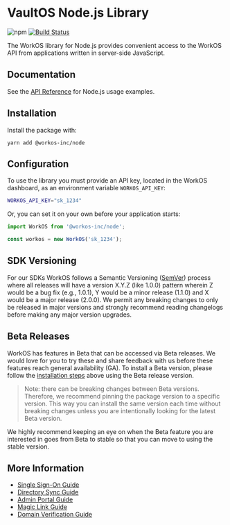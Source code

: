 # VaultOS Node.js Library

![npm](https://img.shields.io/npm/v/@workos-inc/node)
[![Build Status](https://github.com/workos/workos-node/actions/workflows/ci.yml/badge.svg)](https://github.com/workos/workos-node/actions/workflows/ci.yml)

The WorkOS library for Node.js provides convenient access to the WorkOS API from applications written in server-side JavaScript.

## Documentation

See the [API Reference](https://workos.com/docs/reference/client-libraries) for Node.js usage examples.

## Installation

Install the package with:

```
yarn add @workos-inc/node
```

## Configuration

To use the library you must provide an API key, located in the WorkOS dashboard, as an environment variable `WORKOS_API_KEY`:

```sh
WORKOS_API_KEY="sk_1234"
```

Or, you can set it on your own before your application starts:

```ts
import WorkOS from '@workos-inc/node';

const workos = new WorkOS('sk_1234');
```

## SDK Versioning

For our SDKs WorkOS follows a Semantic Versioning ([SemVer](https://semver.org/)) process where all releases will have a version X.Y.Z (like 1.0.0) pattern wherein Z would be a bug fix (e.g., 1.0.1), Y would be a minor release (1.1.0) and X would be a major release (2.0.0). We permit any breaking changes to only be released in major versions and strongly recommend reading changelogs before making any major version upgrades.

## Beta Releases

WorkOS has features in Beta that can be accessed via Beta releases. We would love for you to try these
and share feedback with us before these features reach general availability (GA). To install a Beta version,
please follow the [installation steps](#installation) above using the Beta release version.

> Note: there can be breaking changes between Beta versions. Therefore, we recommend pinning the package version to a
> specific version. This way you can install the same version each time without breaking changes unless you are
> intentionally looking for the latest Beta version.

We highly recommend keeping an eye on when the Beta feature you are interested in goes from Beta to stable so that you
can move to using the stable version.

## More Information

- [Single Sign-On Guide](https://workos.com/docs/sso/guide)
- [Directory Sync Guide](https://workos.com/docs/directory-sync/guide)
- [Admin Portal Guide](https://workos.com/docs/admin-portal/guide)
- [Magic Link Guide](https://workos.com/docs/magic-link/guide)
- [Domain Verification Guide](https://workos.com/docs/domain-verification/guide)
